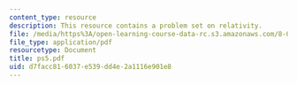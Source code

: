 ```yaml
---
content_type: resource
description: This resource contains a problem set on relativity.
file: /media/https%3A/open-learning-course-data-rc.s3.amazonaws.com/8-033-relativity-fall-2006/d7facc816037e539dd4e2a1116e901e8_ps5.pdf
file_type: application/pdf
resourcetype: Document
title: ps5.pdf
uid: d7facc81-6037-e539-dd4e-2a1116e901e8
---
```

